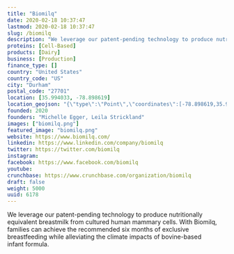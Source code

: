 ```yaml
---
title: "Biomilq"
date: 2020-02-18 10:37:47
lastmod: 2020-02-18 10:37:47
slug: /biomilq
description: "We leverage our patent-pending technology to produce nutritionally equivalent breastmilk from cultured human mammary cells. With Biomilq, families can achieve the recommended six months of exclusive breastfeeding while alleviating the climate impacts of bovine-based infant formula."
proteins: [Cell-Based]
products: [Dairy]
business: [Production]
finance_type: []
country: "United States"
country_code: "US"
city: "Durham"
postal_code: "27701"
location: [35.994033, -78.898619]
location_geojson: "{\"type\":\"Point\",\"coordinates\":[-78.898619,35.994033]}"
founded: 2020
founders: "Michelle Egger, Leila Strickland"
images: ["biomilq.png"]
featured_image: "biomilq.png"
website: https://www.biomilq.com/
linkedin: https://www.linkedin.com/company/biomilq
twitter: https://twitter.com/biomilq
instagram: 
facebook: https://www.facebook.com/biomilq
youtube: 
crunchbase: https://www.crunchbase.com/organization/biomilq
draft: false
weight: 5000
uuid: 6178
---
```

We leverage our patent-pending technology to produce nutritionally equivalent breastmilk from cultured human mammary cells. With Biomilq, families can achieve the recommended six months of exclusive breastfeeding while alleviating the climate impacts of bovine-based infant formula.
